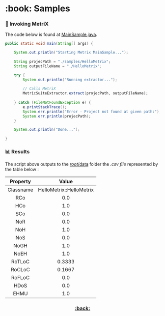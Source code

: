 <h1 name="metrix-samples">:book: Samples</h1>

### :crystal_ball: Invoking MetriX
The code below is found at [MainSample.java](MainSample.java).  
```java
public static void main(String[] args) {

	System.out.println("Starting Metrix MainSample...");
	
	String projecPath = "./samples/HelloMetrix";
	String outputFileName = "./HelloMetrix";

	try {
		System.out.println("Running extractor...");
		
		// Calls MetriX
		MetricSuiteExtractor.extract(projecPath, outputFileName);
		
	} catch (FileNotFoundException e) {
		e.printStackTrace();
		System.err.println("Error - Project not found at given path:");
		System.err.println(projecPath);
	}

	System.out.println("Done...");
	
}
```

### :bar_chart: Results
The script above outputs to the [*root*/data](https://github.com/FlavioFS/MetriX/tree/master/data) folder the *.csv file* represented by the table below :


| Property  | Value |
| :------: | :-----------: |
| Classname | HelloMetrix::HelloMetrix |
| RCo | 0.0 |
| HCo | 1.0 |
| SCo | 0.0 |
| NoR | 0.0 |
| NoH | 1.0 |
| NoS | 0.0 |
| NoGH | 1.0 |
| NoEH | 1.0 |
| RoTLoC | 0.3333 |
| RoCLoC | 0.1667 |
| RoFLoC | 0.0 |
| HDoS | 0.0 |
| EHMU | 1.0 |


<h3 align="center"><a href="https://github.com/FlavioFS/MetriX/#metrix-home">:back:</a></div>
